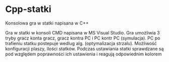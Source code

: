 # Cpp-statki
Konsolowa gra w statki napisana w C++

Gra w statki w konsoli CMD napisana w MS Visual Studio. Gra umożliwia 3 tryby gracz konta gracz, gracz kontra PC i PC kontr PC (symulacja).
PC po trafieniu statku postepuje wedlug alg. (optymalizacja strzalu). Możliwość konfiguracji plaszy, ilości statków. Podczas ustawiania statki sprawdzane są pod względem poprawności ich ustawienia i reagują odpowiednim kolorem
